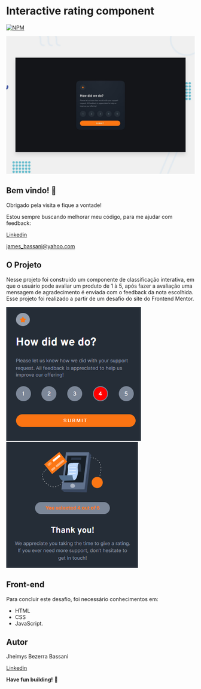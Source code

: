 # Interactive rating component

[![NPM](https://img.shields.io/npm/l/react)](https://github.com/Jheimys/Electronic_battery/blob/master/LICENCE)

![Design preview for the Interactive rating component coding challenge](./design/desktop-preview.jpg)

## Bem vindo! 👋

Obrigado pela visita e fique a vontade!

Estou sempre buscando melhorar meu código, para me ajudar com feedback:

[Linkedin](https://www.linkedin.com/in/jheimys/)

james_bassani@yahoo.com

## O Projeto

Nesse projeto foi construido um componente de classificação interativa, em que o usuário pode avaliar um produto de 1 à 5, após fazer a avaliação uma mensagem de agradecimento é enviada com o feedback da nota escolhida. Esse projeto foi realizado a partir de um desafio do site do Frontend Mentor.

![rating1](https://github.com/Jheimys/assets/blob/master/rating_1.png)
![rating2](https://github.com/Jheimys/assets/blob/master/rating_2.png)

## Front-end

Para concluir este desafio, foi necessário conhecimentos em:

- HTML
- CSS
- JavaScript.

## Autor

Jheimys Bezerra Bassani

[Linkedin](https://www.linkedin.com/in/jheimys/)

**Have fun building!** 🚀
